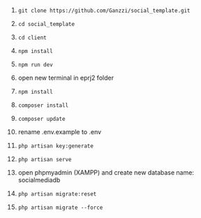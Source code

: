 1.  `git clone https://github.com/Ganzzi/social_template.git `
2.  `cd social_template`
3.  `cd client `
4.  `npm install `
5.  `npm run dev `
6.  open new terminal in eprj2 folder
7.  `npm install `
8.  `composer install `
9.  `composer update `
10. rename .env.example to .env
11. `php artisan key:generate `
12. `php artisan serve `
13. open phpmyadmin (XAMPP) and create new database name: socialmediadb

14. `php artisan migrate:reset `
15. `php artisan migrate --force `
